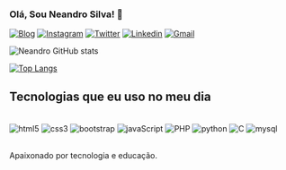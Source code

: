 ### Olá, Sou Neandro Silva! 👋

[![Blog](https://img.shields.io/badge/Blogger-FF5722?style=for-the-badge&logo=blogger&logoColor=white)](https://neandrosilva.blogspot.com/)
[![Instagram](https://img.shields.io/badge/Instagram-E4405F?style=for-the-badge&logo=instagram&logoColor=white)](https://https://www.instagram.com/neandro_silva.1/)
[![Twitter](https://img.shields.io/badge/Twitter-1DA1F2?style=for-the-badge&logo=twitter&logoColor=white)](https://twitter.com/neandro_silva)
[![Linkedin](https://img.shields.io/badge/LinkedIn-0077B5?style=for-the-badge&logo=linkedin&logoColor=white)](https://www.linkedin.com/in/neandro-silva-117482240/)
[![Gmail](https://img.shields.io/badge/Gmail-D14836?style=for-the-badge&logo=gmail&logoColor=white)](mailto:neandrosilva.11@gmail.com)

![Neandro GitHub stats](https://github-readme-stats.vercel.app/api?username=Neandro-Silva&show_icons=true&theme=merko)

[![Top Langs](https://github-readme-stats.vercel.app/api/top-langs/?username=Neandro-Silva)](https://github.com/anuraghazra/github-readme-stats)

## Tecnologias que eu uso no meu dia

<div style="display: inline_block"><br/>
    <img align="center" alt="html5" src="https://img.shields.io/badge/HTML5-E34F26?style=for-the-badge&logo=html5&logoColor=white">
    <img align="center" alt="css3" src="https://img.shields.io/badge/CSS3-1572B6?style=for-the-badge&logo=css3&logoColor=white">
    <img align="center" alt="bootstrap" src="https://img.shields.io/badge/Bootstrap-563D7C?style=for-the-badge&logo=bootstrap&logoColor=white">
    <img align="center" alt="javaScript" src="https://img.shields.io/badge/JavaScript-323330?style=for-the-badge&logo=javascript&logoColor=F7DF1E">
    <img align="center" alt="PHP" src="https://img.shields.io/badge/PHP-777BB4?style=for-the-badge&logo=php&logoColor=white">
    <img align="center" alt="python" src="https://img.shields.io/badge/Python-14354C?style=for-the-badge&logo=python&logoColor=white">
    <img align="center" alt="C" src="https://img.shields.io/badge/C-00599C?style=for-the-badge&logo=c&logoColor=whitehttps://img.shields.io/badge/Python-14354C?style=for-the-badge&logo=python&logoColor=white">
    <img align="center" alt="mysql" src="https://img.shields.io/badge/MySQL-00000F?style=for-the-badge&logo=mysql&logoColor=white">
</div><br>

Apaixonado por tecnologia e educação.

